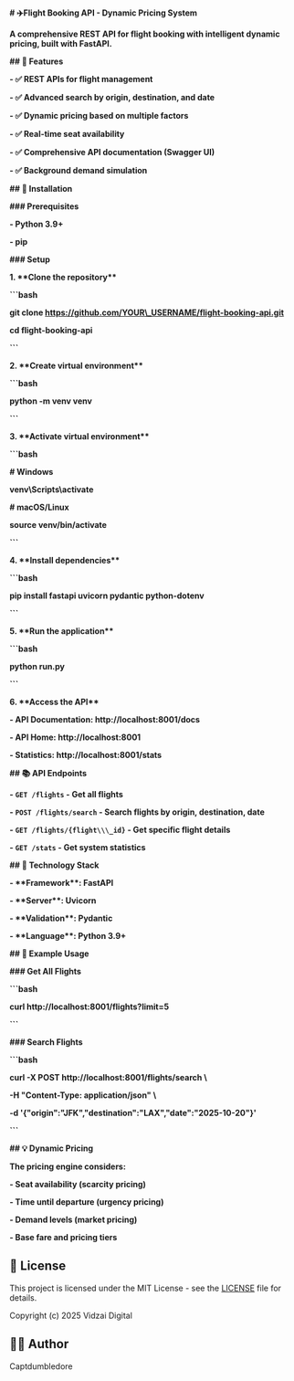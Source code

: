 **# ✈️Flight Booking API - Dynamic Pricing System**



**A comprehensive REST API for flight booking with intelligent dynamic pricing, built with FastAPI.**



**## 🎯 Features**



**- ✅ REST APIs for flight management**

**- ✅ Advanced search by origin, destination, and date**

**- ✅ Dynamic pricing based on multiple factors**

**- ✅ Real-time seat availability**

**- ✅ Comprehensive API documentation (Swagger UI)**

**- ✅ Background demand simulation**



**## 🚀 Installation**



**### Prerequisites**

**- Python 3.9+**

**- pip**



**### Setup**



**1. \*\*Clone the repository\*\***

**```bash**

**git clone https://github.com/YOUR\_USERNAME/flight-booking-api.git**

**cd flight-booking-api**

**```**



**2. \*\*Create virtual environment\*\***

**```bash**

**python -m venv venv**

**```**



**3. \*\*Activate virtual environment\*\***

**```bash**

**# Windows**

**venv\\Scripts\\activate**



**# macOS/Linux**

**source venv/bin/activate**

**```**



**4. \*\*Install dependencies\*\***

**```bash**

**pip install fastapi uvicorn pydantic python-dotenv**

**```**



**5. \*\*Run the application\*\***

**```bash**

**python run.py**

**```**



**6. \*\*Access the API\*\***

**- API Documentation: http://localhost:8001/docs**

**- API Home: http://localhost:8001**

**- Statistics: http://localhost:8001/stats**



**## 📚 API Endpoints**



**- `GET /flights` - Get all flights**

**- `POST /flights/search` - Search flights by origin, destination, date**

**- `GET /flights/{flight\\\_id}` - Get specific flight details**

**- `GET /stats` - Get system statistics**



**## 🔧 Technology Stack**



**- \*\*Framework\*\*: FastAPI**

**- \*\*Server\*\*: Uvicorn**

**- \*\*Validation\*\*: Pydantic**

**- \*\*Language\*\*: Python 3.9+**



**## 📝 Example Usage**



**### Get All Flights**

**```bash**

**curl http://localhost:8001/flights?limit=5**

**```**



**### Search Flights**

**```bash**

**curl -X POST http://localhost:8001/flights/search \\**

**-H "Content-Type: application/json" \\**

**-d '{"origin":"JFK","destination":"LAX","date":"2025-10-20"}'**

**```**



**## 💡 Dynamic Pricing**



**The pricing engine considers:**

**- Seat availability (scarcity pricing)**

**- Time until departure (urgency pricing)**

**- Demand levels (market pricing)**

**- Base fare and pricing tiers**



## 📄 License

This project is licensed under the MIT License - see the [LICENSE](LICENSE) file for details.

Copyright (c) 2025 Vidzai Digital

## 👨‍💻 Author

Captdumbledore

